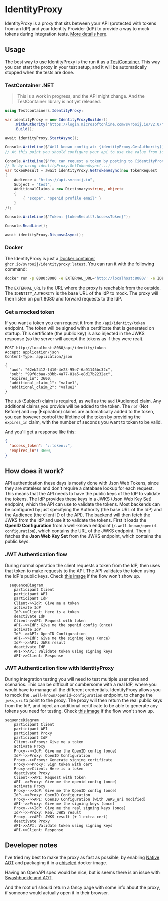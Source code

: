 # IdentityProxy

IdentityProxy is a proxy that sits between your API (protected with tokens from an IdP) and your Identity Provider (IdP) to provide a way to mock tokens during integration tests. [More details here](#how-does-it-work).

## Usage

The best way to use IdentityProxy is the run it as a [TestContainer](https://www.testcontainers.org/). This way you can start the proxy in your test setup, and it will be automatically stopped when the tests are done.

### TestContainer .NET

> This is a work in progress, and the API might change. And the TestContainer library is not yet released.

```csharp
using Testcontainers.IdentityProxy;

var identityProxy = new IdentityProxyBuilder()
    .WithAuthority("https://login.microsoftonline.com/svrooij.io/v2.0/")
    .Build();

await identityProxy.StartAsync();

Console.WriteLine($"Well known config at: {identityProxy.GetAuthority()}.well-known/openid-configuration");
// At this point you should configure your api to use the value from identityProxy.GetAuthority() as the authority in the JWT middleware.

Console.WriteLine($"You can request a token by posting to {identityProxy.GetAuthority()}api/identity/token");
// Or by using identityProxy.GetTokenAsync(...)
var tokenResult = await identityProxy.GetTokenAsync(new TokenRequest
{
    Audience = "https://api.svrooij.io",
    Subject = "test",
    AdditionalClaims = new Dictionary<string, object>
    {
        { "scope", "openid profile email" }
    }
});

Console.WriteLine($"Token: {tokenResult?.AccessToken}");

Console.ReadLine();

await identityProxy.DisposeAsync();
```

### Docker

The IdentityProxy is just a [Docker container](https://github.com/svrooij/identityproxy/pkgs/container/identityproxy) `ghcr.io/svrooij/identityproxy:latest`. You can run it with the following command:

```bash
docker run -p 8080:8080 -e EXTERNAL_URL='http://localhost:8080/' -e IDENTITY_AUTHORITY='https://login.microsoftonline.com/svrooij.io/v2.0/' ghcr.io/svrooij/identityproxy:latest
```

The `EXTERNAL_URL` is the URL where the proxy is reachable from the outside. The `IDENTITY_AUTHORITY` is the base URL of the IdP to mock. The proxy will then listen on port 8080 and forward requests to the IdP.

### Get a mocked token

If you want a token you can request it from the `/api/identity/token` endpoint. The token will be signed with a certificate that is generated on startup. This certificate (the public key) is also injected in the JWKS response (so the server will accept the tokens as if they were real).

```http
POST http://localhost:8080/api/identity/token
Accept: application/json
Content-Type: application/json

{
  "aud": "62eb2412-f410-4e23-95e7-6a91146bc32c",
  "sub": "99f0cbaa-b3bb-4a77-81a5-e8d17b2232ec",
  "expires_in": 3600,
  "additional_claim_1": "value1",
  "additional_claim_2": "value2"
}
```

The `sub` (Subject) claim is required, as well as the `aud` (Audience) claim. Any additional claims you provide will be added to the token. The `nbf` (Not Before) and `exp` (Expiration) claims are automatically added to the token, you can however control the lifetime of the token by providing the `expires_in` claim, with the number of seconds you want to token to be valid.

And you'll get a response like this:

```json
{
  "access_token": "::token::",
  "expires_in": 3600,
}
```

## How does it work?

API authentication these days is mostly done with Json Web Tokens, since they are stateless and don't require a database lookup for each request. This means that the API needs to have the public keys of the IdP to validate the tokens. The IdP provides these keys in a JWKS (Json Web Key Set) endpoint, which the API can use to validate the tokens. Most backends can be configured by just specifying the Authority (the base URL of the IdP) and the Audience (the client ID of the API). The backend will then fetch the JWKS from the IdP and use it to validate the tokens. First it loads the **OpenID Configuration** from a well-known endpoint (`/.well-known/openid-configuration`), which contains the URL of the JWKS endpoint. Then it fetches the **Json Web Key Set** from the JWKS endpoint, which contains the public keys.

### JWT Authentication flow

During normal operation the client requests a token from the IdP, then uses that token to make requests to the API. The API validates the token using the IdP's public keys. Check [this image](./docs/assets/jwt-authentication.svg) if the flow won't show up.

```mermaid
  sequenceDiagram
    participant Client
    participant API
    participant IdP
    Client->>IdP: Give me a token
    activate IdP
    IdP->>Client: Here is a token
    deactivate IdP
    Client->>API: Request with token
    API-->>IdP: Give me the openid config (once)
    activate IdP
    IdP-->>API: OpenID Configuration
    API-->>IdP: Give me the signing keys (once)
    IdP-->>API: JWKS result
    deactivate IdP
    API->>API: Validate token using signing keys
    API->>Client: Response
```

### JWT Authentication flow with IdentityProxy

During integration testing you will need to test multiple user roles and scenarios. This can be difficult or cumbersome with a real IdP, where you would have to manage all the different credentials. IdentityProxy allows you to mock the `.well-known/openid-configuration` endpoint, to change the `jwks_uri` to point to the proxy. The proxy will then return the real public keys from the IdP, and inject an additional certificate to be able to generate any tokens you need for testing. Check [this image](./docs/assets/jwt-authentication-with-proxy.svg) if the flow won't show up.

```mermaid
sequenceDiagram
    participant Client
    participant API
    participant Proxy
    participant IdP
    Client->>Proxy: Give me a token
    activate Proxy
    Proxy-->>IdP: Give me the OpenID config (once)
    IdP-->>Proxy: OpenID Configuration
    Proxy-->>Proxy: Generate signing certificate
    Proxy->>Proxy: Sign token with cert
    Proxy->>Client: Here is a token
    deactivate Proxy
    Client->>API: Request with token
    API-->>Proxy: Give me the openid config (once)
    activate Proxy
    Proxy-->>IdP: Give me the OpenID config (once)
    IdP-->>Proxy: OpenID Configuration
    Proxy-->>API: OpenID Configuration (with JWKS_uri modified)
    API-->>Proxy: Give me the signing keys (once)
    Proxy-->>IdP: Give me the real signing keys (once)
    IdP-->>Proxy: Real JWKS result
    Proxy-->>API: JWKS result (+ 1 extra cert)
    deactivate Proxy
    API->>API: Validate token using signing keys
    API->>Client: Response
```

## Developer notes

I've tried my best to make the proxy as fast as possible, by enabling [Native AOT](https://learn.microsoft.com/aspnet/core/fundamentals/native-aot?view=aspnetcore-8.0&wt.mc_id=SEC-MVP-5004985) and packaging it in a [chiseled](https://devblogs.microsoft.com/dotnet/announcing-dotnet-chiseled-containers/) docker image.

Having an OpenAPI spec would be nice, but is seems there is an issue with [Swashbuckle and AOT](https://github.com/domaindrivendev/Swashbuckle.AspNetCore/commit/61d890c8dcefe292c8c4582670d24c8f6bf90ce7).

And the root url should return a fancy page with some info about the proxy, if someone would actually open it in their browser.
